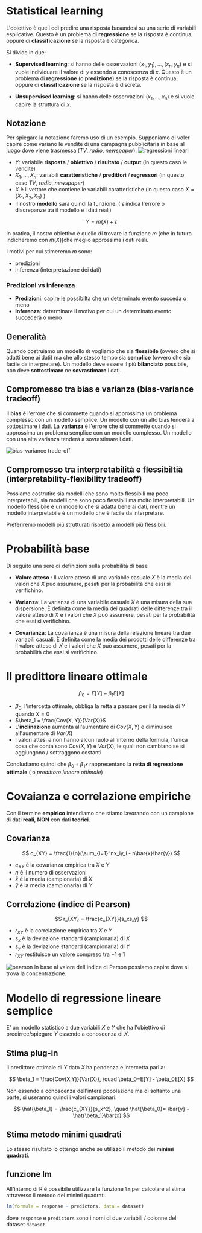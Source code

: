 # Statistical learning

L'obiettivo è quell odi predire una risposta basandosi su una serie di variabili esplicative. Questo è un problema di **regressione** se la risposta è continua, oppure di **classificazione** se la risposta è categorica.

Si divide in due:

- **Supervised learning**: si hanno delle osservazioni $(x_1, y_1), \dots, (x_n, y_n)$ e si vuole individuare il valore di $y$ essendo a conoscenza di $x$. Questo è un problema di **regressione** (o **predizione**) se la risposta è continua, oppure di **classificazione** se la risposta è discreta.

- **Unsupervised learning**: si hanno delle osservazioni $(x_1, \dots, x_n)$ e si vuole capire la struttura di $x$.

## Notazione
Per spiegare la notazione faremo uso di un esempio. Supponiamo di voler capire come variano le vendite di una campagna pubblicitaria in base al luogo dove viene trasmessa (*TV*, *radio*, *newspaper*).
![regressioni lineari](./assets/01/01-sales-regressions.PNG)

- $Y$: variabile **risposta** / **obiettivo** / **risultato** / **output** (in questo caso le vendite)
- $X_1, \dots, X_n$: variabili **caratteristiche** / **predittori** / **regressori**  (in questo caso *TV*, *radio*, *newspaper*)
- $X$ è il vettore che contiene le variabili caratteristiche (in questo caso $X = (X_1, X_2, X_3)$ )
- Il nostro **modello** sarà quindi la funzione: ( $\epsilon$ indica l'errore o discrepanze tra il modello e i dati reali)

$$
Y = m(X) + \epsilon
$$

In pratica, il nostro obiettivo è quello di trovare la funzione $m$ (che in futuro indicheremo con $\hat{m}(X)$)che meglio approssima i dati reali.

I motivi per cui stimeremo $m$ sono:
- predizioni
- inferenza (interpretazione dei dati)

### Predizioni vs inferenza
- **Predizioni**: capire le possibiltà che un determinato evento succeda o meno
- **Inferenza**: determinare il motivo per cui un determinato evento succederà o meno

## Generalità
Quando costruiamo un modello $\hat{m}$ vogliamo che sia **flessibile** (ovvero che si adatti bene ai dati) ma che allo stesso tempo sia **semplice** (ovvero che sia facile da interpretare).
Un modello deve essere il più **bilanciato** possibile, non deve **sottostimare** ne **sovrastimare** i dati.

## Compromesso tra bias e varianza (bias-variance tradeoff)
Il **bias** è l'errore che si commette quando si approssima un problema complesso con un modello semplice. Un modello con un alto bias tenderà a sottostimare i dati. La **varianza** è l'errore che si commette quando si approssima un problema semplice con un modello complesso. Un modello con una alta varianza tenderà a sovrastimare i dati.

![bias-variance trade-off](./assets/01/01-bias-variance-tradeoff.PNG)

## Compromesso tra interpretabilità e flessibiltià (interpretability-flexibility tradeoff)
Possiamo costrutire sia modelli che sono molto flessibili ma poco interpretabili, sia modelli che sono poco flessibili ma molto interpretabili. Un modello flessibile è un modello che si adatta bene ai dati, mentre un modello interpretabile è un modello che è facile da interpretare.

Preferiremo modelli più strutturati rispetto a modelli più flessibili.

# Probabilità base
Di seguito una sere di definizioni sulla probabilità di base

- **Valore atteso** : Il valore atteso di una variabile casuale $X$ è la media dei valori che $X$ può assumere, pesati per la probabilità che essi si verifichino.

- **Varianza**: La varianza di una variabile casuale $X$ è una misura della sua dispersione. È definita come la media dei quadrati delle differenze tra il valore atteso di $X$ e i valori che $X$ può assumere, pesati per la probabilità che essi si verifichino.

- **Covarianza**: La covarianza è una misura della relazione lineare tra due variabili casuali. È definita come la media dei prodotti delle differenze tra il valore atteso di $X$ e i valori che $X$ può assumere, pesati per la probabilità che essi si verifichino.

# Il predittore lineare ottimale

$$
\beta_0 = E[Y] - \beta_1 E[X]
$$
- $\beta_0$, l'intercetta ottimale, obbliga la retta a passare per il la media di $Y$ quando $X = 0$
- $\beta_1 = \frac{Cov(X, Y)}{Var(X)}$
- L'**inclinazione** aumenta all'aumentare di $Cov(X,Y)$ e diminuisce all'aumentare di $Var(X)$
- I valori attesi $e$ non hanno alcun ruolo all'interno della formula, l'unica cosa che conta sono $Cov(X,Y)$ e $Var(X)$, le quali non cambiano se si aggiungono / sottraggono costanti

Concludiamo quindi che $\beta_0 + \beta_1 x$ rappresentano la **retta di regressione ottimale** ( o *predittore lineare ottimale*)

# Covaianza e correlazione empiriche
Con il termine **empirico** intendiamo che stiamo lavorando con un campione di dati **reali**, **NON** con dati **teorici**.

## Covarianza
$$
c_{XY} = \frac{1}{n}(\sum_{i=1}^nx_iy_i - n\bar{x}\bar{y})
$$
- $c_{XY}$ è la covarianza empirica tra $X$ e $Y$
- $n$ è il numero di osservazioni
- $\bar{x}$ è la media (campionaria) di $X$
- $\bar{y}$ è la media (campionaria) di $Y$

## Correlazione (indice di Pearson)
$$
r_{XY} = \frac{c_{XY}}{s_xs_y}
$$
- $r_{XY}$ è la correlazione empirica tra $X$ e $Y$
- $s_x$ è la deviazione standard (campionaria) di $X$
- $s_y$ è la deviazione standard (campionaria) di $Y$
- $r_{XY}$ restituisce un valore compreso tra $-1$ e $1$


![pearson](./assets/01/01-pearson.PNG)
In base al valore dell'indice di Person possiamo capire dove si trova la concentrazione.

# Modello di regressione lineare semplice
E' un modello statistico a due variabili $X$ e $Y$ che ha l'obiettivo di predirree/spiegare $Y$ essendo a conoscenza di $X$.

## Stima plug-in
Il predittore ottimale di $Y$ dato $X$ ha pendenza e intercetta pari a:

$$
\beta_1 = \frac{Cov(X,Y)}{Var(X)}, \quad \beta_0=E[Y] - \beta_0E[X]
$$

Non essendo a conoscenza dell'intera popolazione ma di soltanto una parte, si useranno quindi i valori campionari:

$$
\hat{\beta_1} = \frac{c_{XY}}{s_x^2}, \quad \hat{\beta_0}= \bar{y} - \hat{\beta_1}\bar{x}
$$
## Stima metodo minimi quadrati
Lo stesso risultato lo ottengo anche se utilizzo il metodo dei **minimi quadrati**.

## funzione lm
All'interno di R è possibile utilizzare la funzione `lm` per calcolare al stima attraverso il metodo dei minimi quadrati.

```r
lm(formula = response ~ predictors, data = dataset)
```
dove `response` e `predictors` sono i nomi di due variabili / colonne del dataset `dataset`.
